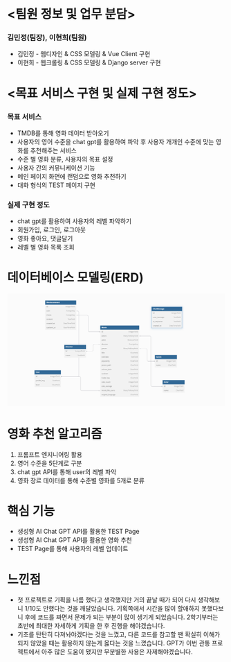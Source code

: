 # <팀원 정보 및 업무 분담>  
### 김민정(팀장), 이현희(팀원)  
- 김민정 - 웹디자인 & CSS 모델링 & Vue Client 구현  
- 이현희 - 웹크롤링 & CSS 모델링 & Django server 구현  

# <목표 서비스 구현 및 실제 구현 정도>  
### 목표 서비스  
- TMDB를 통해 영화 데이터 받아오기  
- 사용자의 영어 수준을 chat gpt를 활용하여 파악 후 사용자 개개인 수준에 맞는 영화를 추천해주는 서비스  
- 수준 별 영화 분류,  사용자의 목표 설정  
- 사용자 간의 커뮤니케이션 기능     
- 메인 페이지 화면에 랜덤으로 영화 추천하기  
- 대화 형식의 TEST 페이지 구현

### 실제 구현 정도   
- chat gpt를 활용하여 사용자의 레벨 파악하기  
- 회원가입, 로그인, 로그아웃  
- 영화 좋아요, 댓글달기  
- 레벨 별 영화 목록 조회  

# 데이터베이스 모델링(ERD)  
![alt text](image-2.png)

# 영화 추천 알고리즘
1. 프롬프트 엔지니어링 활용
2. 영어 수준을 5단계로 구분 
3. chat gpt API를 통해 user의 레벨 파악
4. 영화 장르 데이터를 통해 수준별 영화를 5개로 분류

# 핵심 기능
- 생성형 AI Chat GPT API를 활용한 TEST Page
- 생성형 AI Chat GPT API를 활용한 영화 추천
- TEST Page를 통해 사용자의 레벨 업데이트

# 느낀점
- 첫 프로젝트로 기획을 나름 했다고 생각했지만 거의 끝날 때가 되어 다시 생각해보니 1/10도 안했다는 것을 깨달았습니다. 기획쪽에서 시간을 많이 할애하지 못했다보니 후에 코드를 짜면서 문제가 되는 부분이 많이 생기게 되었습니다. 2학기부터는 초반에 최대한 자세하게 기획을 한 후 진행을 해야겠습니다. 
- 기초를 탄탄히 다져놔야겠다는 것을 느꼈고, 다른 코드를 참고할 땐 확실히 이해가 되지 않았을 때는 활용하지 않는게 옳다는 것을 느꼈습니다. GPT가 이번 관통 프로젝트에서 아주 많은 도움이 됐지만 무분별한 사용은 자제해야겠습니다.   




